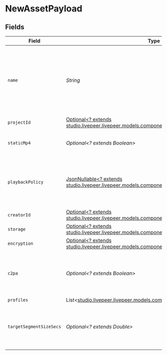 # NewAssetPayload


## Fields

| Field                                                                                                                                            | Type                                                                                                                                             | Required                                                                                                                                         | Description                                                                                                                                      | Example                                                                                                                                          |
| ------------------------------------------------------------------------------------------------------------------------------------------------ | ------------------------------------------------------------------------------------------------------------------------------------------------ | ------------------------------------------------------------------------------------------------------------------------------------------------ | ------------------------------------------------------------------------------------------------------------------------------------------------ | ------------------------------------------------------------------------------------------------------------------------------------------------ |
| `name`                                                                                                                                           | *String*                                                                                                                                         | :heavy_check_mark:                                                                                                                               | The name of the asset. This is not necessarily the filename - it can be a custom name or title.<br/>                                             | filename.mp4                                                                                                                                     |
| `projectId`                                                                                                                                      | [Optional<? extends studio.livepeer.livepeer.models.components.AssetInput>](../../models/components/AssetInput.md)                               | :heavy_minus_sign:                                                                                                                               | N/A                                                                                                                                              |                                                                                                                                                  |
| `staticMp4`                                                                                                                                      | *Optional<? extends Boolean>*                                                                                                                    | :heavy_minus_sign:                                                                                                                               | Whether to generate MP4s for the asset.                                                                                                          | true                                                                                                                                             |
| `playbackPolicy`                                                                                                                                 | [JsonNullable<? extends studio.livepeer.livepeer.models.components.PlaybackPolicy>](../../models/components/PlaybackPolicy.md)                   | :heavy_minus_sign:                                                                                                                               | Whether the playback policy for a asset or stream is public or signed                                                                            |                                                                                                                                                  |
| `creatorId`                                                                                                                                      | [Optional<? extends studio.livepeer.livepeer.models.components.InputCreatorId>](../../models/components/InputCreatorId.md)                       | :heavy_minus_sign:                                                                                                                               | N/A                                                                                                                                              |                                                                                                                                                  |
| `storage`                                                                                                                                        | [Optional<? extends studio.livepeer.livepeer.models.components.NewAssetPayloadStorage>](../../models/components/NewAssetPayloadStorage.md)       | :heavy_minus_sign:                                                                                                                               | N/A                                                                                                                                              |                                                                                                                                                  |
| `encryption`                                                                                                                                     | [Optional<? extends studio.livepeer.livepeer.models.components.NewAssetPayloadEncryption>](../../models/components/NewAssetPayloadEncryption.md) | :heavy_minus_sign:                                                                                                                               | N/A                                                                                                                                              |                                                                                                                                                  |
| `c2pa`                                                                                                                                           | *Optional<? extends Boolean>*                                                                                                                    | :heavy_minus_sign:                                                                                                                               | Decides if the output video should include C2PA signature                                                                                        |                                                                                                                                                  |
| `profiles`                                                                                                                                       | List<[studio.livepeer.livepeer.models.components.TranscodeProfile](../../models/components/TranscodeProfile.md)>                                 | :heavy_minus_sign:                                                                                                                               | N/A                                                                                                                                              |                                                                                                                                                  |
| `targetSegmentSizeSecs`                                                                                                                          | *Optional<? extends Double>*                                                                                                                     | :heavy_minus_sign:                                                                                                                               | How many seconds the duration of each output segment should be                                                                                   |                                                                                                                                                  |